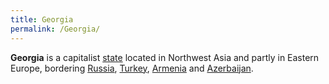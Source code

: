 ```yaml
---
title: Georgia
permalink: /Georgia/
---
```


**Georgia** is a capitalist [state](List_of_States.md "wikilink") located
in Northwest Asia and partly in Eastern Europe, bordering
[Russia](Russia.md "wikilink"), [Turkey](Turkey.md "wikilink"),
[Armenia](Armenia.md "wikilink") and [Azerbaijan](Azerbaijan.md "wikilink").
